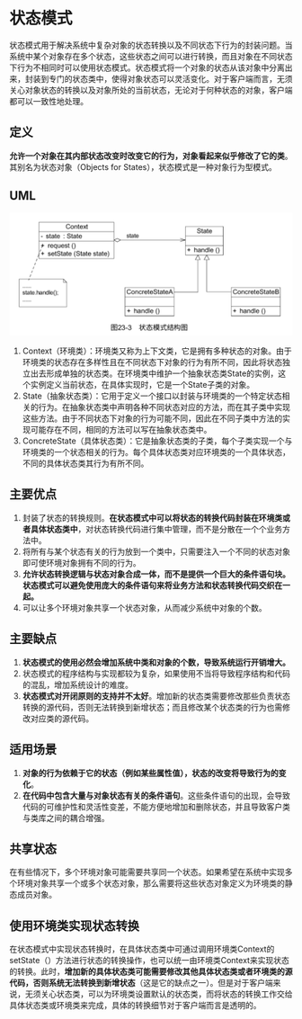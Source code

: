 # 状态模式

状态模式用于解决系统中复杂对象的状态转换以及不同状态下行为的封装问题。当系统中某个对象存在多个状态，这些状态之间可以进行转换，而且对象在不同状态下行为不相同时可以使用状态模式。状态模式将一个对象的状态从该对象中分离出来，封装到专门的状态类中，使得对象状态可以灵活变化。对于客户端而言，无须关心对象状态的转换以及对象所处的当前状态，无论对于何种状态的对象，客户端都可以一致性地处理。

## 定义

**允许一个对象在其内部状态改变时改变它的行为，对象看起来似乎修改了它的类**。其别名为状态对象（Objects for States），状态模式是一种对象行为型模式。

## UML

![image-20240526150401549](./.gitbook/assets/image-20240526150401549.png)

1. Context（环境类）：环境类又称为上下文类，它是拥有多种状态的对象。由于环境类的状态存在多样性且在不同状态下对象的行为有所不同，因此将状态独立出去形成单独的状态类。在环境类中维护一个抽象状态类State的实例，这个实例定义当前状态，在具体实现时，它是一个State子类的对象。
2. State（抽象状态类）：它用于定义一个接口以封装与环境类的一个特定状态相关的行为。在抽象状态类中声明各种不同状态对应的方法，而在其子类中实现这些方法。由于不同状态下对象的行为可能不同，因此在不同子类中方法的实现可能存在不同，相同的方法可以写在抽象状态类中。
3. ConcreteState（具体状态类）：它是抽象状态类的子类，每个子类实现一个与环境类的一个状态相关的行为。每个具体状态类对应环境类的一个具体状态，不同的具体状态类其行为有所不同。

## 主要优点

1. 封装了状态的转换规则。**在状态模式中可以将状态的转换代码封装在环境类或者具体状态类中**，对状态转换代码进行集中管理，而不是分散在一个个业务方法中。
2. 将所有与某个状态有关的行为放到一个类中，只需要注入一个不同的状态对象即可使环境对象拥有不同的行为。
3. **允许状态转换逻辑与状态对象合成一体，而不是提供一个巨大的条件语句块。状态模式可以避免使用庞大的条件语句来将业务方法和状态转换代码交织在一起。**
4. 可以让多个环境对象共享一个状态对象，从而减少系统中对象的个数。

## 主要缺点

1. **状态模式的使用必然会增加系统中类和对象的个数，导致系统运行开销增大。**
2. 状态模式的程序结构与实现都较为复杂，如果使用不当将导致程序结构和代码的混乱，增加系统设计的难度。
3. **状态模式对开闭原则的支持并不太好**。增加新的状态类需要修改那些负责状态转换的源代码，否则无法转换到新增状态；而且修改某个状态类的行为也需修改对应类的源代码。

## 适用场景

1. **对象的行为依赖于它的状态（例如某些属性值），状态的改变将导致行为的变化**。
2. **在代码中包含大量与对象状态有关的条件语句**。这些条件语句的出现，会导致代码的可维护性和灵活性变差，不能方便地增加和删除状态，并且导致客户类与类库之间的耦合增强。



## 共享状态

在有些情况下，多个环境对象可能需要共享同一个状态。如果希望在系统中实现多个环境对象共享一个或多个状态对象，那么需要将这些状态对象定义为环境类的静态成员对象。



## 使用环境类实现状态转换

在状态模式中实现状态转换时，在具体状态类中可通过调用环境类Context的setState（）方法进行状态的转换操作，也可以统一由环境类Context来实现状态的转换。此时，**增加新的具体状态类可能需要修改其他具体状态类或者环境类的源代码，否则系统无法转换到新增状态**（这是它的缺点之一）。但是对于客户端来说，无须关心状态类，可以为环境类设置默认的状态类，而将状态的转换工作交给具体状态类或环境类来完成，具体的转换细节对于客户端而言是透明的。
